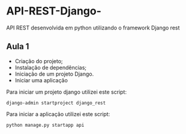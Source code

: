 # API-REST-Django-
API REST desenvolvida em python utilizando o framework Django rest

## Aula 1

- Criação do projeto;
- Instalação de dependências;
- Iniciação de um projeto Django.
- Iniciar uma aplicação

Para iniciar um projeto django utilizei este script:
```shell
django-admin startproject django_rest

```
Para iniciar a aplicação utilizei este script:
```shell
python manage.py startapp api

```
